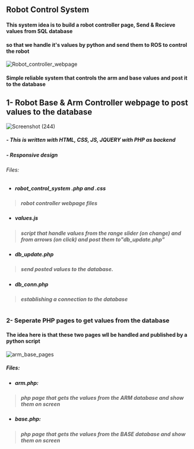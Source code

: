 

## Robot Control System
#### This system idea is to build a robot controller page, Send & Recieve values from SQL database 
#### so that we handle it's values by python and send them to ROS to control the robot 
![Robot_controller_webpage](https://user-images.githubusercontent.com/49666154/127559186-b51c9e13-d07b-432b-8300-b6908a21af08.png)


#### Simple reliable system that controls the arm and base values and post it to the database

## 1- Robot Base & Arm Controller webpage to post values to the database
![Screenshot (244)](https://user-images.githubusercontent.com/49666154/127553159-d3c10e3f-675d-4df0-9afb-0a18aca20492.png)
##### -  This is written with HTML, CSS, JS, JQUERY with PHP as backend
##### -  Responsive design

###### Files:
- ##### robot_control_system .php and .css
> ##### robot controller webpage files  
- ##### values.js 
> ##### script that handle values from the range slider (on change) and from arrows (on click) and post them to"db_update.php"
- ##### db_update.php
> ##### send posted values to the database.
- ##### db_conn.php 
> ##### establishing a connection to the database
#
###  2- Seperate PHP pages to get values from the database
#### The idea here is that these two pages wll be handled and published by a python script 
![arm_base_pages](https://user-images.githubusercontent.com/49666154/127559708-a3a6a7fa-fe57-450c-a3b4-a30001a47067.png)

##### Files:
- ##### arm.php:
> ##### php page that gets the values from the ARM database and show them on screen 
- ##### base.php:
> ##### php page that gets the values from the BASE database and show them on screen 
#
